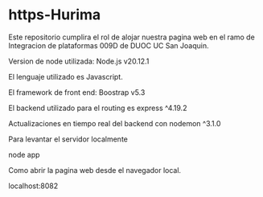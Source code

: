 # https-Hurima
Este repositorio cumplira el rol de alojar nuestra pagina web en el ramo de Integracion de plataformas 009D de DUOC UC San Joaquin.

Version de node utilizada: Node.js v20.12.1

El lenguaje utilizado es Javascript.

El framework de front end: Boostrap v5.3

El backend utilizado para el routing es express ^4.19.2

Actualizaciones en tiempo real del backend con nodemon ^3.1.0

Para levantar el servidor localmente

node app

Como abrir la pagina web desde el navegador local.

localhost:8082
